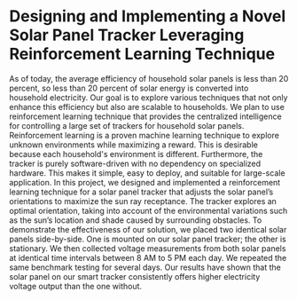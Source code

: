 # Designing and Implementing a Novel Solar Panel Tracker Leveraging Reinforcement Learning Technique
As of today, the average efficiency of household solar panels is less than 20 percent, so less than 20 percent of solar energy is converted into household electricity. Our goal is to explore various techniques that not only enhance this efficiency but also are scalable to households. We plan to use reinforcement learning technique that provides the centralized intelligence for controlling a large set of trackers for household solar panels. Reinforcement learning is a proven machine learning technique to explore unknown environments while maximizing a reward. This is desirable because each household's environment is different. Furthermore, the tracker is purely software-driven with no dependency on specialized hardware. This makes it simple, easy to deploy, and suitable for large-scale application. In this project, we designed and implemented a reinforcement learning technique for a solar panel tracker that adjusts the solar panel’s orientations to maximize the sun ray receptance. The tracker explores an optimal orientation, taking into account of the environmental variations such as the sun’s location and shade caused by surrounding obstacles. To demonstrate the effectiveness of our solution, we placed two identical solar panels side-by-side. One is mounted on our solar panel tracker; the other is stationary. We then collected voltage measurements from both solar panels at identical time intervals between 8 AM to 5 PM each day. We repeated the same benchmark testing for several days. Our results have shown that the solar panel on our smart tracker consistently offers higher electricity voltage output than the one without. 
